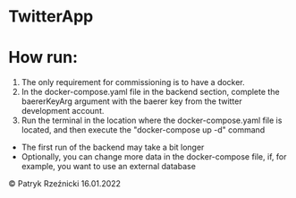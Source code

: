 # TwitterApp

# How run:
  1. The only requirement for commissioning is to have a docker.
  2. In the docker-compose.yaml file in the backend section, complete the baererKeyArg argument with the baerer key from the twitter development account.
  3. Run the terminal in the location where the docker-compose.yaml file is located, and then execute the "docker-compose up -d" command

- The first run of the backend may take a bit longer
- Optionally, you can change more data in the docker-compose file, if, for example, you want to use an external database 

© Patryk Rzeźnicki 16.01.2022
